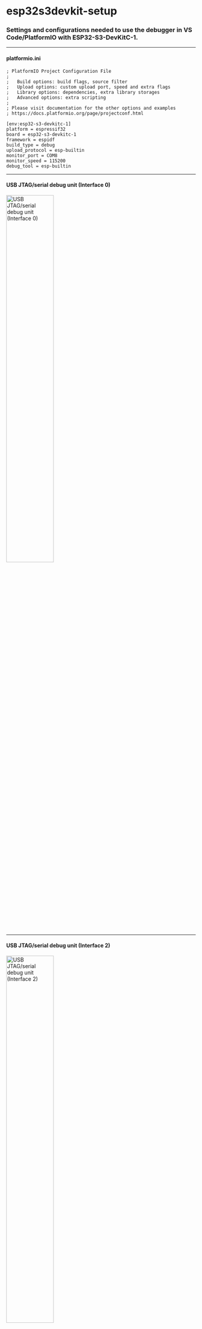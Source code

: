 # esp32s3devkit-setup
<h3>Settings and configurations needed to use the debugger in VS Code/PlatformIO  with ESP32-S3-DevKitC-1.</h3>

---
#### platformio.ini

```
; PlatformIO Project Configuration File
;
;   Build options: build flags, source filter
;   Upload options: custom upload port, speed and extra flags
;   Library options: dependencies, extra library storages
;   Advanced options: extra scripting
;
; Please visit documentation for the other options and examples
; https://docs.platformio.org/page/projectconf.html

[env:esp32-s3-devkitc-1]
platform = espressif32
board = esp32-s3-devkitc-1
framework = espidf
build_type = debug
upload_protocol = esp-builtin
monitor_port = COM8
monitor_speed = 115200
debug_tool = esp-builtin
```
---
#### USB JTAG/serial debug unit (Interface 0)
<image src="./images/jtag_interface0.png" height=50% width=50% alt="USB JTAG/serial debug unit (Interface 0)">

---
#### USB JTAG/serial debug unit (Interface 2)
<image src="./images/jtag_interface2.png" height=50% width=50% alt="USB JTAG/serial debug unit (Interface 2)">

---
#### Silicon Labs CP210x USB to UART Bridge
<image src="./images/usb_to_uart.png" height=50% width=50% alt="Silicon Labs CP210x USB to UART Bridge">


